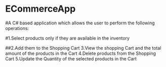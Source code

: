 # ECommerceApp
#A C# based application which allows the user to perform the following operations:

#1.Select products only if they are available in the inventory 

##2.Add them to the Shopping Cart
3.View the shopping Cart and the total amount of the products in the Cart
4.Delete products from the Shopping Cart 
5.Update the Quantity of the selected products in the Cart
